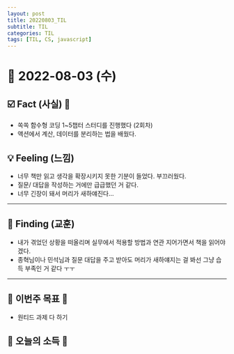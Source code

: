 ```yaml
---
layout: post
title: 20220803_TIL
subtitle: TIL
categories: TIL
tags: [TIL, CS, javascript]
---
```




# 📆 2022-08-03 (수)



## ☑️ Fact (사실) 📑


- 쏙쏙 함수형 코딩 1~5챕터 스터디를 진행했다 (2회차)
- 액션에서 계산, 데이터를 분리하는 법을 배웠다.



## 💡 Feeling (느낌)

- 너무 책만 읽고 생각을 확장시키지 못한 기분이 들었다. 부끄러웠다.
- 질문/ 대답을 작성하는 거에만 급급했던 거 같다.
- 너무 긴장이 돼서 머리가 새하얘진다...

***



## 🎯 Finding (교훈)

- 내가 겪었던 상황을 떠올리며 실무에서 적용할 방법과 연관 지어가면서 책을 읽어야겠다.
- 종혁님이나 민석님과 질문 대답을 주고 받아도 머리가 새하얘지는 걸 봐선 그냥 습득 부족인 거 같다 ㅜㅜ


***




## 🏁 이번주 목표 🏁
- 원티드 과제 다 하기



## 🌅 오늘의 소득 🌅
